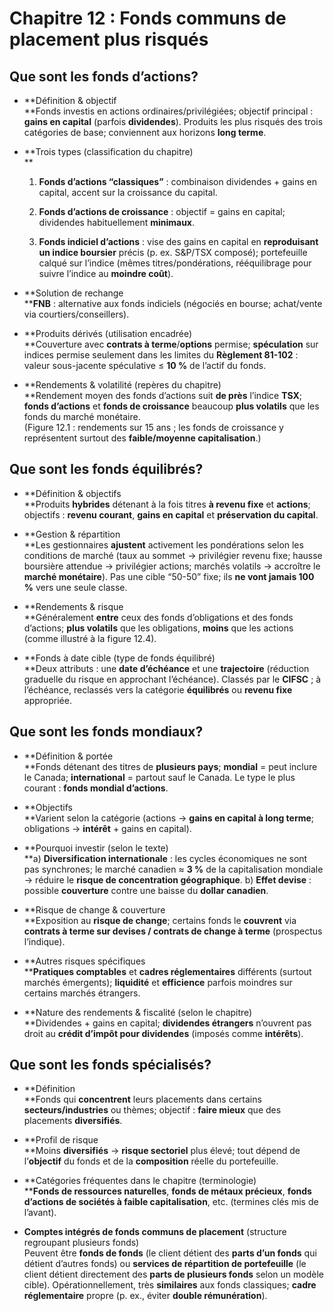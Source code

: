 # Chapitre 12 : Fonds communs de placement plus risqués

## Que sont les fonds d’actions?

- **Définition & objectif  
    **Fonds investis en actions ordinaires/privilégiées; objectif principal : **gains en capital** (parfois **dividendes**). Produits les plus risqués des trois catégories de base; conviennent aux horizons **long terme**.  

- **Trois types (classification du chapitre)  
    **
    1. **Fonds d’actions “classiques”** : combinaison dividendes + gains en capital, accent sur la croissance du capital.  

    2. **Fonds d’actions de croissance** : objectif = gains en capital; dividendes habituellement **minimaux**.  

    3. **Fonds indiciel d’actions** : vise des gains en capital en **reproduisant un indice boursier** précis (p. ex. S&P/TSX composé); portefeuille calqué sur l’indice (mêmes titres/pondérations, rééquilibrage pour suivre l’indice au **moindre coût**).  

- **Solution de rechange  
    ****FNB** : alternative aux fonds indiciels (négociés en bourse; achat/vente via courtiers/conseillers).  

- **Produits dérivés (utilisation encadrée)  
    **Couverture avec **contrats à terme**/**options** permise; **spéculation** sur indices permise seulement dans les limites du **Règlement 81-102** : valeur sous-jacente spéculative ≤ **10 %** de l’actif du fonds.  

- **Rendements & volatilité (repères du chapitre)  
    **Rendement moyen des fonds d’actions suit **de près** l’indice **TSX**; **fonds d’actions** et **fonds de croissance** beaucoup **plus volatils** que les fonds du marché monétaire.  
    (Figure 12.1 : rendements sur 15 ans ; les fonds de croissance y représentent surtout des **faible/moyenne capitalisation**.)  

## Que sont les fonds équilibrés?

- **Définition & objectifs  
    **Produits **hybrides** détenant à la fois titres **à revenu fixe** et **actions**; objectifs : **revenu courant**, **gains en capital** et **préservation du capital**.  

- **Gestion & répartition  
    **Les gestionnaires **ajustent** activement les pondérations selon les conditions de marché (taux au sommet → privilégier revenu fixe; hausse boursière attendue → privilégier actions; marchés volatils → accroître le **marché monétaire**). Pas une cible “50-50” fixe; ils **ne vont jamais 100 %** vers une seule classe.  

- **Rendements & risque  
    **Généralement **entre** ceux des fonds d’obligations et des fonds d’actions; **plus volatils** que les obligations, **moins** que les actions (comme illustré à la figure 12.4).  

- **Fonds à date cible (type de fonds équilibré)  
    **Deux attributs : une **date d’échéance** et une **trajectoire** (réduction graduelle du risque en approchant l’échéance). Classés par le **CIFSC** ; à l’échéance, reclassés vers la catégorie **équilibrés** ou **revenu fixe** appropriée.  

## Que sont les fonds mondiaux?

- **Définition & portée  
    **Fonds détenant des titres de **plusieurs pays**; **mondial** = peut inclure le Canada; **international** = partout sauf le Canada. Le type le plus courant : **fonds mondial d’actions**.  

- **Objectifs  
    **Varient selon la catégorie (actions → **gains en capital à long terme**; obligations → **intérêt** + gains en capital).  

- **Pourquoi investir (selon le texte)  
    **a) **Diversification internationale** : les cycles économiques ne sont pas synchrones; le marché canadien ≈ **3 %** de la capitalisation mondiale → réduire le **risque de concentration géographique**. b) **Effet devise** : possible **couverture** contre une baisse du **dollar canadien**.  

- **Risque de change & couverture  
    **Exposition au **risque de change**; certains fonds le **couvrent** via **contrats à terme sur devises / contrats de change à terme** (prospectus l’indique).  

- **Autres risques spécifiques  
    ****Pratiques comptables** et **cadres réglementaires** différents (surtout marchés émergents); **liquidité** et **efficience** parfois moindres sur certains marchés étrangers.  

- **Nature des rendements & fiscalité (selon le chapitre)  
    **Dividendes + gains en capital; **dividendes étrangers** n’ouvrent pas droit au **crédit d’impôt pour dividendes** (imposés comme **intérêts**).  

## Que sont les fonds spécialisés?

- **Définition  
    **Fonds qui **concentrent** leurs placements dans certains **secteurs/industries** ou thèmes; objectif : **faire mieux** que des placements **diversifiés**.  

- **Profil de risque  
    **Moins **diversifiés** → **risque sectoriel** plus élevé; tout dépend de l’**objectif** du fonds et de la **composition** réelle du portefeuille.  

- **Catégories fréquentes dans le chapitre (terminologie)  
    ****Fonds de ressources naturelles**, **fonds de métaux précieux**, **fonds d’actions de sociétés à faible capitalisation**, etc. (termines clés mis de l’avant).  

- **Comptes intégrés de fonds communs de placement** (structure regroupant plusieurs fonds)  
    Peuvent être **fonds de fonds** (le client détient des **parts d’un fonds** qui détient d’autres fonds) ou **services de répartition de portefeuille** (le client détient directement des **parts de plusieurs fonds** selon un modèle cible). Opérationnellement, très **similaires** aux fonds classiques; **cadre réglementaire** propre (p. ex., éviter **double rémunération**).